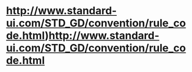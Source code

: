 # http://www.standard-ui.com/STD_GD/convention/rule_code.html)http://www.standard-ui.com/STD_GD/convention/rule_code.html
